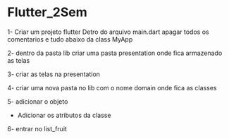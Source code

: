 # Flutter_2Sem

1- Criar um projeto flutter
Detro do arquivo main.dart apagar todos os comentarios e tudo abaixo da class MyApp

2- dentro da pasta lib criar uma pasta presentation onde fica armazenado as telas

3- criar as telas na presentation

4- criar uma nova pasta no lib com o nome domain onde fica as classes

5- adicionar o objeto
- Adicionar os atributos da classe

6- entrar no list_fruit
